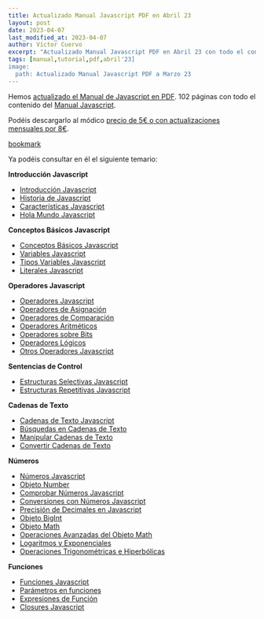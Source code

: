 ```yaml
---
title: Actualizado Manual Javascript PDF en Abril 23
layout: post
date: 2023-04-07
last_modified_at: 2023-04-07
author: Víctor Cuervo
excerpt: "Actualizado Manual Javascript PDF en Abril 23 con todo el contenido del manual actualizado a esta fecha. Descargar el Manual."
tags: [manual,tutorial,pdf,abril'23]
image:
  path: Actualizado Manual Javascript PDF a Marzo 23
---
```


Hemos [actualizado el Manual de Javascript en PDF](https://manualweb.net/javascript/descargar-manual-javascript/). 102 páginas con todo el contenido del [Manual Javascript](https://www.manualweb.net/javascript/).


Podéis descargarlo al módico [precio de 5€ o con actualizaciones mensuales por 8€](https://manualweb.net/javascript/descargar-manual-javascript/).


[bookmark](https://lineadecodigo.gumroad.com/l/manualjavascript)


Ya podéis consultar en él el siguiente temario:


**Introducción Javascript**

- [Introducción Javascript](https://manualweb.net/javascript/introduccion-javascript/)
- [Historia de Javascript](https://manualweb.net/javascript/historia-de-javascript/)
- [Características Javascript](https://manualweb.net/javascript/caracteristicas-javascript/)
- [Hola Mundo Javascript](https://manualweb.net/javascript/hola-mundo-javascript/)

**Conceptos Básicos Javascript**

- [Conceptos Básicos Javascript](https://manualweb.net/javascript/conceptos-basicos-javascript/)
- [Variables Javascript](https://manualweb.net/javascript/variables-javascript/)
- [Tipos Variables Javascript](https://manualweb.net/javascript/tipos-variables-javascript/)
- [Literales Javascript](https://manualweb.net/javascript/literales-javascript/)

**Operadores Javascript**

- [Operadores Javascript](https://manualweb.net/javascript/operadores-javascript/)
- [Operadores de Asignación](https://manualweb.net/javascript/operadores-de-asignacion/)
- [Operadores de Comparación](https://manualweb.net/javascript/operadores-de-comparacion/)
- [Operadores Aritméticos](https://manualweb.net/javascript/operadores-aritmeticos/)
- [Operadores sobre Bits](https://manualweb.net/javascript/operadores-sobre-bits/)
- [Operadores Lógicos](https://manualweb.net/javascript/operadores-logicos/)
- [Otros Operadores Javascript](https://manualweb.net/javascript/otros-operadores-javascript/)

**Sentencias de Control**

- [Estructuras Selectivas Javascript](https://manualweb.net/javascript/estructuras-selectivas-javascript/)
- [Estructuras Repetitivas Javascript](https://manualweb.net/javascript/estructuras-repetitivas-javascript/)

**Cadenas de Texto**

- [Cadenas de Texto Javascript](https://manualweb.net/javascript/cadenas-de-texto-javascript/)
- [Búsquedas en Cadenas de Texto](https://manualweb.net/javascript/busquedas-en-cadenas-de-texto/)
- [Manipular Cadenas de Texto](https://manualweb.net/javascript/manipular-cadenas-de-texto/)
- [Convertir Cadenas de Texto](https://manualweb.net/javascript/convertir-cadenas-de-texto/)

**Números**

- [Números Javascript](https://manualweb.net/javascript/numeros-javascript/)
- [Objeto Number](https://manualweb.net/javascript/objeto-number/)
- [Comprobar Números Javascript](https://manualweb.net/javascript/comprobar-numeros-javascript/)
- [Conversiones con Números Javascript](https://manualweb.net/javascript/conversiones-con-numeros-javascript/)
- [Precisión de Decimales en Javascript](https://manualweb.net/javascript/precision-de-decimales-en-javascript/)
- [Objeto BigInt](https://manualweb.net/javascript/objeto-bigint/)
- [Objeto Math](https://manualweb.net/javascript/objeto-math/)
- [Operaciones Avanzadas del Objeto Math](https://manualweb.net/javascript/operaciones-avanzadas-del-objeto-math/)
- [Logaritmos y Exponenciales](https://manualweb.net/javascript/logaritmos-y-exponenciales/)
- [Operaciones Trigonométricas e Hiperbólicas](https://manualweb.net/javascript/operaciones-trigonometricas-e-hiperbolicas/)

**Funciones**

- [Funciones Javascript](https://manualweb.net/javascript/funciones-javascript/)
- [Parámetros en funciones](https://manualweb.net/javascript/parametros-en-funciones/)
- [Expresiones de Función](https://manualweb.net/javascript/expresiones-de-funcion/)
- [Closures Javascript](https://manualweb.net/javascript/closures-javascript/)
